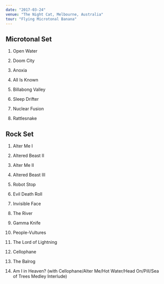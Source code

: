 ```yaml
---
date: "2017-03-24"
venue: "The Night Cat, Melbourne, Australia"
tour: "Flying Microtonal Banana"
---
```



## Microtonal Set

 1. Open Water

 2. Doom City

 3. Anoxia

 4. All Is Known

 5. Billabong Valley

 6. Sleep Drifter

 7. Nuclear Fusion

 8. Rattlesnake

## Rock Set

1. Alter Me I

2. Altered Beast II

3. Alter Me II

4. Altered Beast III

5. Robot Stop

6. Evil Death Roll

7. Invisible Face

8. The River

9. Gamma Knife

10. People-Vultures

11. The Lord of Lightning

12. Cellophane

13. The Balrog

14. Am I in Heaven?
    (with Cellophane/Alter Me/Hot Water/Head On/Pill/Sea of Trees
    Medley Interlude)


